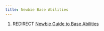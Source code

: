 ```yaml
---
title: Newbie Base Abilities
---
```


1.  REDIRECT [Newbie Guide to Base
    Abilities](Newbie_Guide_to_Base_Abilities "wikilink")